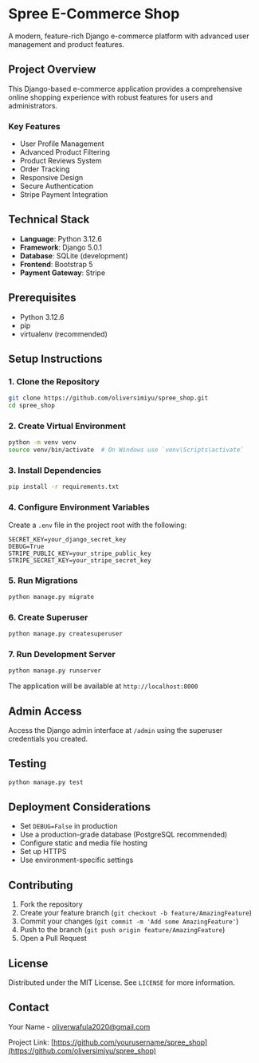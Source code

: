# Spree E-Commerce Shop

A modern, feature-rich Django e-commerce platform with advanced user management and product features.

## Project Overview

This Django-based e-commerce application provides a comprehensive online shopping experience with robust features for users and administrators.

### Key Features

- User Profile Management
- Advanced Product Filtering
- Product Reviews System
- Order Tracking
- Responsive Design
- Secure Authentication
- Stripe Payment Integration

## Technical Stack

- **Language**: Python 3.12.6
- **Framework**: Django 5.0.1
- **Database**: SQLite (development)
- **Frontend**: Bootstrap 5
- **Payment Gateway**: Stripe

## Prerequisites

- Python 3.12.6
- pip
- virtualenv (recommended)

## Setup Instructions

### 1. Clone the Repository

```bash
git clone https://github.com/oliversimiyu/spree_shop.git
cd spree_shop
```

### 2. Create Virtual Environment

```bash
python -m venv venv
source venv/bin/activate  # On Windows use `venv\Scripts\activate`
```

### 3. Install Dependencies

```bash
pip install -r requirements.txt
```

### 4. Configure Environment Variables

Create a `.env` file in the project root with the following:

```
SECRET_KEY=your_django_secret_key
DEBUG=True
STRIPE_PUBLIC_KEY=your_stripe_public_key
STRIPE_SECRET_KEY=your_stripe_secret_key
```

### 5. Run Migrations

```bash
python manage.py migrate
```

### 6. Create Superuser

```bash
python manage.py createsuperuser
```

### 7. Run Development Server

```bash
python manage.py runserver
```

The application will be available at `http://localhost:8000`

## Admin Access

Access the Django admin interface at `/admin` using the superuser credentials you created.

## Testing

```bash
python manage.py test
```

## Deployment Considerations

- Set `DEBUG=False` in production
- Use a production-grade database (PostgreSQL recommended)
- Configure static and media file hosting
- Set up HTTPS
- Use environment-specific settings

## Contributing

1. Fork the repository
2. Create your feature branch (`git checkout -b feature/AmazingFeature`)
3. Commit your changes (`git commit -m 'Add some AmazingFeature'`)
4. Push to the branch (`git push origin feature/AmazingFeature`)
5. Open a Pull Request

## License

Distributed under the MIT License. See `LICENSE` for more information.

## Contact

Your Name - oliverwafula2020@gmail.com

Project Link: [https://github.com/yourusername/spree_shop](https://github.com/oliversimiyu/spree_shop)
